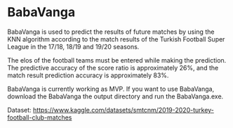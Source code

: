 # BabaVanga
BabaVanga is used to predict the results of future matches by using the KNN algorithm according to the match results of the Turkish Football Super League in the 17/18, 18/19 and 19/20 seasons.

The elos of the football teams must be entered while making the prediction. The predictive accuracy of the score ratio is approximately 26%, and the match result prediction accuracy is approximately 83%.

BabaVanga is currently working as MVP. If you want to use BabaVanga, download the BabaVanga the output directory and run the BabaVanga.exe.

Dataset: https://www.kaggle.com/datasets/smtcnm/2019-2020-turkey-football-club-matches

